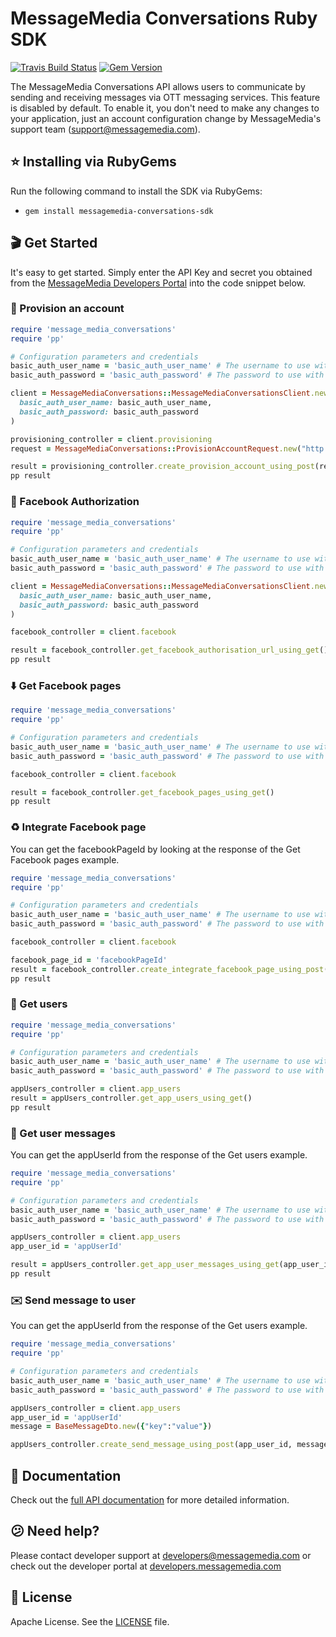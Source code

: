 # MessageMedia Conversations Ruby SDK
[![Travis Build Status](https://api.travis-ci.org/messagemedia/conversations-ruby-sdk.svg?branch=master)](https://travis-ci.org/messagemedia/conversations-ruby-sdk)
[![Gem Version](https://badge.fury.io/rb/messagemedia_conversations_sdk.svg)](https://badge.fury.io/rb/messagemedia_conversations_sdk)

The MessageMedia Conversations API allows users to communicate by sending and receiving messages via OTT messaging services. This feature is disabled by default. To enable it, you don't need to make any changes to your application, just an account configuration change by MessageMedia's support team (support@messagemedia.com).

## ⭐️ Installing via RubyGems
Run the following command to install the SDK via RubyGems:
* `gem install messagemedia-conversations-sdk`

## 🎬 Get Started
It's easy to get started. Simply enter the API Key and secret you obtained from the [MessageMedia Developers Portal](https://developers.messagemedia.com) into the code snippet below.

### 🚀 Provision an account
```ruby
require 'message_media_conversations'
require 'pp'

# Configuration parameters and credentials
basic_auth_user_name = 'basic_auth_user_name' # The username to use with basic authentication
basic_auth_password = 'basic_auth_password' # The password to use with basic authentication

client = MessageMediaConversations::MessageMediaConversationsClient.new(
  basic_auth_user_name: basic_auth_user_name,
  basic_auth_password: basic_auth_password
)

provisioning_controller = client.provisioning
request = MessageMediaConversations::ProvisionAccountRequest.new("http://accounts-domain.com/callback", "Rainbow Serpent Festival")

result = provisioning_controller.create_provision_account_using_post(request)
pp result

```

### 🔐 Facebook Authorization
```ruby
require 'message_media_conversations'
require 'pp'

# Configuration parameters and credentials
basic_auth_user_name = 'basic_auth_user_name' # The username to use with basic authentication
basic_auth_password = 'basic_auth_password' # The password to use with basic authentication

client = MessageMediaConversations::MessageMediaConversationsClient.new(
  basic_auth_user_name: basic_auth_user_name,
  basic_auth_password: basic_auth_password
)

facebook_controller = client.facebook

result = facebook_controller.get_facebook_authorisation_url_using_get()
pp result

```

### ⬇️ Get Facebook pages
```ruby
require 'message_media_conversations'
require 'pp'

# Configuration parameters and credentials
basic_auth_user_name = 'basic_auth_user_name' # The username to use with basic authentication
basic_auth_password = 'basic_auth_password' # The password to use with basic authentication

facebook_controller = client.facebook

result = facebook_controller.get_facebook_pages_using_get()
pp result

```

### ♻️ Integrate Facebook page
You can get the facebookPageId by looking at the response of the Get Facebook pages example.
```ruby
require 'message_media_conversations'
require 'pp'

# Configuration parameters and credentials
basic_auth_user_name = 'basic_auth_user_name' # The username to use with basic authentication
basic_auth_password = 'basic_auth_password' # The password to use with basic authentication

facebook_controller = client.facebook

facebook_page_id = 'facebookPageId'
result = facebook_controller.create_integrate_facebook_page_using_post(facebook_page_id)
pp result

```

### 👤 Get users
```ruby
require 'message_media_conversations'
require 'pp'

# Configuration parameters and credentials
basic_auth_user_name = 'basic_auth_user_name' # The username to use with basic authentication
basic_auth_password = 'basic_auth_password' # The password to use with basic authentication

appUsers_controller = client.app_users
result = appUsers_controller.get_app_users_using_get()
pp result

```

### 💬 Get user messages
You can get the appUserId from the response of the Get users example.
```ruby
require 'message_media_conversations'
require 'pp'

# Configuration parameters and credentials
basic_auth_user_name = 'basic_auth_user_name' # The username to use with basic authentication
basic_auth_password = 'basic_auth_password' # The password to use with basic authentication

appUsers_controller = client.app_users
app_user_id = 'appUserId'

result = appUsers_controller.get_app_user_messages_using_get(app_user_id)
pp result

```

### ✉️ Send message to user
You can get the appUserId from the response of the Get users example.
```ruby
require 'message_media_conversations'
require 'pp'

# Configuration parameters and credentials
basic_auth_user_name = 'basic_auth_user_name' # The username to use with basic authentication
basic_auth_password = 'basic_auth_password' # The password to use with basic authentication

appUsers_controller = client.app_users
app_user_id = 'appUserId'
message = BaseMessageDto.new({"key":"value"})

appUsers_controller.create_send_message_using_post(app_user_id, message)

```

## 📕 Documentation
Check out the [full API documentation](DOCUMENTATION.md) for more detailed information.

## 😕 Need help?
Please contact developer support at developers@messagemedia.com or check out the developer portal at [developers.messagemedia.com](https://developers.messagemedia.com/)

## 📃 License
Apache License. See the [LICENSE](LICENSE) file.

